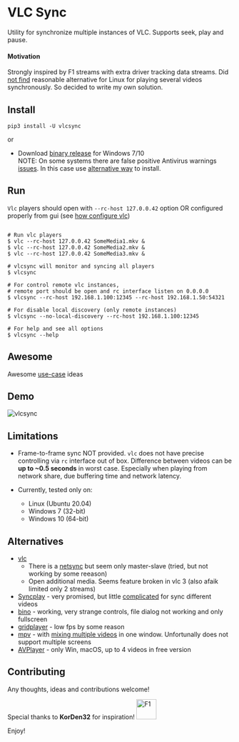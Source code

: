 VLC Sync
========

Utility for synchronize multiple instances of VLC. Supports seek, play and pause. 
  

#### Motivation

Strongly inspired by F1 streams with extra driver tracking data streams. Did [not find](#alternatives) reasonable alternative for Linux for playing several videos synchronously. So decided to write my own solution.

## Install

```shell
pip3 install -U vlcsync
```

or 

- Download [binary release](https://github.com/mrkeuz/vlcsync/releases) for Windows 7/10  
  NOTE: On some systems there are false positive Antivirus warnings [issues](https://github.com/mrkeuz/vlcsync/issues/1).
  In this case use [alternative way](./docs/install.md#windows-detailed-instructions) to install.   

## Run

`Vlc` players should open with `--rc-host 127.0.0.42` option OR configured properly from gui (see [how configure vlc](./docs/vlc_setup.md)) 

```shell

# Run vlc players 
$ vlc --rc-host 127.0.0.42 SomeMedia1.mkv &
$ vlc --rc-host 127.0.0.42 SomeMedia2.mkv &
$ vlc --rc-host 127.0.0.42 SomeMedia3.mkv &

# vlcsync will monitor and syncing all players
$ vlcsync

# For control remote vlc instances, 
# remote port should be open and rc interface listen on 0.0.0.0
$ vlcsync --rc-host 192.168.1.100:12345 --rc-host 192.168.1.50:54321

# For disable local discovery (only remote instances)
$ vlcsync --no-local-discovery --rc-host 192.168.1.100:12345

# For help and see all options
$ vlcsync --help
```

## Awesome 

Awesome [use-case](./docs/awesome.md) ideas

## Demo

![vlcsync](./docs/vlcsync.gif)

## Limitations 

- Frame-to-frame sync NOT provided. `vlc` does not have precise controlling via `rc` interface out of box. 
  Difference between videos can be **up to ~0.5 seconds** in worst case. Especially when playing from network share, 
  due buffering time and network latency.

- Currently, tested only on:
  - Linux (Ubuntu 20.04)
  - Windows 7 (32-bit)
  - Windows 10 (64-bit)

## Alternatives

- [vlc](https://www.videolan.org/vlc/index.ru.html) 
    - There is a [netsync](https://wiki.videolan.org/Documentation:Modules/netsync/) but seem only master-slave (tried, but not working by some reeason)
    - Open additional media. Seems feature broken in vlc 3 (also afaik limited only 2 streams)  
- [Syncplay](https://github.com/Syncplay/syncplay) - very promised, but little [complicated](https://github.com/Syncplay/syncplay/discussions/463) for sync different videos
- [bino](https://bino3d.org/) - working, very strange controls, file dialog not working and only fullscreen
- [gridplayer](https://github.com/vzhd1701/gridplayer) - low fps by some reason
- [mpv](https://github.com/mpv-player/mpv) - with [mixing multiple videos](https://superuser.com/a/1325668/1272472) in one window. Unfortunally does not support multiple screens
- [AVPlayer](http://www.awesomevideoplayer.com/) - only Win, macOS, up to 4 videos in free version

## Contributing

Any thoughts, ideas and contributions welcome!

Special thanks to **KorDen32** for inspiration! <img src="./docs/F1.svg" alt="F1" width="45"/>

Enjoy!
